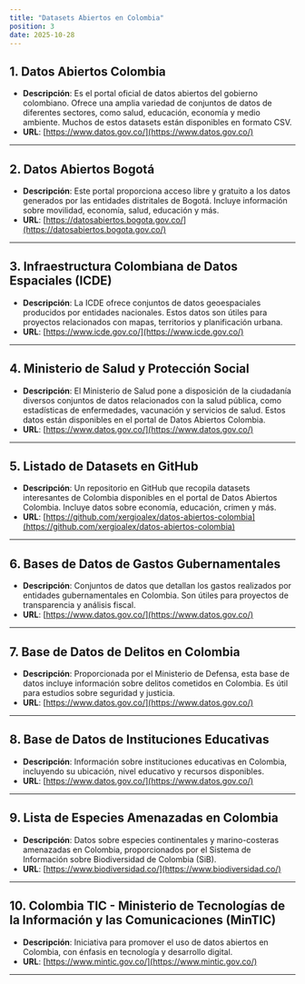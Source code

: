 ```yaml
---
title: "Datasets Abiertos en Colombia"
position: 3
date: 2025-10-28
---
```


## **1. Datos Abiertos Colombia**
   - **Descripción**: Es el portal oficial de datos abiertos del gobierno colombiano. Ofrece una amplia variedad de conjuntos de datos de diferentes sectores, como salud, educación, economía y medio ambiente. Muchos de estos datasets están disponibles en formato CSV.
   - **URL**: [https://www.datos.gov.co/](https://www.datos.gov.co/) 

---

## **2. Datos Abiertos Bogotá**
   - **Descripción**: Este portal proporciona acceso libre y gratuito a los datos generados por las entidades distritales de Bogotá. Incluye información sobre movilidad, economía, salud, educación y más.
   - **URL**: [https://datosabiertos.bogota.gov.co/](https://datosabiertos.bogota.gov.co/) 

---

## **3. Infraestructura Colombiana de Datos Espaciales (ICDE)**
   - **Descripción**: La ICDE ofrece conjuntos de datos geoespaciales producidos por entidades nacionales. Estos datos son útiles para proyectos relacionados con mapas, territorios y planificación urbana.
   - **URL**: [https://www.icde.gov.co/](https://www.icde.gov.co/) 

---

## **4. Ministerio de Salud y Protección Social**
   - **Descripción**: El Ministerio de Salud pone a disposición de la ciudadanía diversos conjuntos de datos relacionados con la salud pública, como estadísticas de enfermedades, vacunación y servicios de salud. Estos datos están disponibles en el portal de Datos Abiertos Colombia.
   - **URL**: [https://www.datos.gov.co/](https://www.datos.gov.co/) 

---

## **5. Listado de Datasets en GitHub**
   - **Descripción**: Un repositorio en GitHub que recopila datasets interesantes de Colombia disponibles en el portal de Datos Abiertos Colombia. Incluye datos sobre economía, educación, crimen y más.
   - **URL**: [https://github.com/xergioalex/datos-abiertos-colombia](https://github.com/xergioalex/datos-abiertos-colombia) 

---

## **6. Bases de Datos de Gastos Gubernamentales**
   - **Descripción**: Conjuntos de datos que detallan los gastos realizados por entidades gubernamentales en Colombia. Son útiles para proyectos de transparencia y análisis fiscal.
   - **URL**: [https://www.datos.gov.co/](https://www.datos.gov.co/) 

---

## **7. Base de Datos de Delitos en Colombia**
   - **Descripción**: Proporcionada por el Ministerio de Defensa, esta base de datos incluye información sobre delitos cometidos en Colombia. Es útil para estudios sobre seguridad y justicia.
   - **URL**: [https://www.datos.gov.co/](https://www.datos.gov.co/) 

---

## **8. Base de Datos de Instituciones Educativas**
   - **Descripción**: Información sobre instituciones educativas en Colombia, incluyendo su ubicación, nivel educativo y recursos disponibles.
   - **URL**: [https://www.datos.gov.co/](https://www.datos.gov.co/) 

---

## **9. Lista de Especies Amenazadas en Colombia**
   - **Descripción**: Datos sobre especies continentales y marino-costeras amenazadas en Colombia, proporcionados por el Sistema de Información sobre Biodiversidad de Colombia (SiB).
   - **URL**: [https://www.biodiversidad.co/](https://www.biodiversidad.co/) 

---

## **10. Colombia TIC - Ministerio de Tecnologías de la Información y las Comunicaciones (MinTIC)**
   - **Descripción**: Iniciativa para promover el uso de datos abiertos en Colombia, con énfasis en tecnología y desarrollo digital.
   - **URL**: [https://www.mintic.gov.co/](https://www.mintic.gov.co/) 


---

